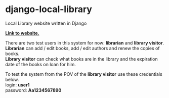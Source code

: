 # django-local-library
Local Library website written in Django

**[Link to website.](https://polar-mountain-73619.herokuapp.com)**

There are two test users in this system for now: **librarian** and **library visitor**.<br/>
**Librarian** can add / edit books, add / edit authors and renew the copies of books.<br/>
**Library visitor** can check what books are in the library and the expiration date of the books on loan for him.

To test the system from the POV of the **library visitor** use these credentials below.<br/>
login: **user1**<br/>
password: **Aa1234567890**
